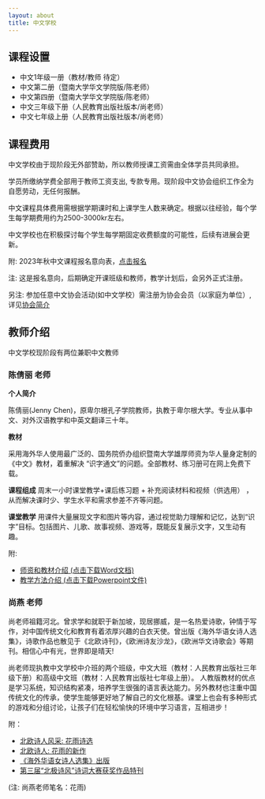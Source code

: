 ```yaml
---
layout: about
title: 中文学校
---
```


## 课程设置
* 中文1年级一册（教材/教师 待定）
* 中文第二册（暨南大学华文学院版/陈老师）
* 中文第四册（暨南大学华文学院版/陈老师）
* 中文三年级下册（人民教育出版社版本/尚老师）
* 中文七年级上册（人民教育出版社版本/尚老师）

## 课程费用
中文学校由于现阶段无外部赞助，所以教师授课工资需由全体学员共同承担。

学员所缴纳学费全部用于教师工资支出, 专款专用。现阶段中文协会组织工作全为自愿劳动，无任何报酬。

中文课程具体费用需根据学期课时和上课学生人数来确定。根据以往经验，每个学生每学期费用约为2500-3000kr左右。

中文学校也在积极探讨每个学生每学期固定收费额度的可能性，后续有进展会更新。

附: 2023年秋中文课程报名意向表，[点击报名](https://docs.google.com/forms/d/e/1FAIpQLSdzFhgE73t3ejOkgTQ0_GT4SWYj1MGd-Qkl70ck2E1Mn0dR9g/viewform)

注: 这是报名意向，后期确定开课班级和教师，教学计划后，会另外正式注册。

另注: 参加任意中文协会活动(如中文学校）需注册为协会会员（以家庭为单位）, 详见[协会简介](about.html)

## 教师介绍

中文学校现阶段有两位兼职中文教师

### 陈倩丽 老师

**个人简介**

陈倩丽(Jenny Chen)，原卑尔根孔子学院教师，执教于卑尔根大学。专业从事中文、对外汉语教学和中英文翻译三十年。

**教材**

采用海外华人使用最广泛的、国务院侨办组织暨南大学雄厚师资为华人量身定制的《中文》教材，着重解决 “识字通文”的问题。全部教材、练习册可在网上免费下载。

**课程组成**
周末一小时课堂教学+课后练习题 + 补充阅读材料和视频（供选用） ，从而解决课时少、学生水平和需求参差不齐等问题。

**课堂教学**
用课件大量展现文字和图片等内容，通过视觉助力理解和记忆，达到“识字”目标。包括图片、儿歌、故事视频、游戏等，既能反复展示文字，又生动有趣。

附: 

* [师资和教材介绍 (点击下载Word文档)](assets/files/intro-teacher-and-course.docx)
* [教学方法介绍 (点击下载Powerpoint文件)](assets/files/intro-chinese-course-bergen.pptx) 

### 尚燕 老师
尚老师祖籍河北。曾求学和就职于新加坡，现居挪威，是一名热爱诗歌，钟情于写作，对中国传统文化和教育有着浓厚兴趣的白衣天使。曾出版《海外华语女诗人选集》，诗歌作品也散见于《北欧诗刊》，《欧洲诗友沙龙》，《欧洲华文诗歌会》等期刊。相信心中有光，世界即是晴天!

尚老师现执教中文学校中介班的两个班级，中文大班（教材：人民教育出版社三年级下册）和高级中文班（教材：人民教育出版社七年级上册）。 人教版教材的优点是学习系统，知识结构紧凑，培养学生很强的语言表达能力。另外教材也注重中国传统文化的传承，使学生能够更好地了解自己的文化根基。课堂上也会有多种形式的游戏和分组讨论，让孩子们在轻松愉快的环境中学习语言，互相进步！

附：
* [北欧诗人风采: 花雨诗选](https://mp.weixin.qq.com/s/3_aBNpWBo1PJmWrdRpBSEQ)
* [北欧诗人: 花雨的新作](https://mp.weixin.qq.com/s/UWw0tsVNFC_9XRlk2Zintw)
* [《海外华语女诗人选集》出版](https://www.meipian.cn/41ne6cb9?share_depth=5&s_uid=66475108&share_to=group_singlemessage&first_share_to=singlemessage&first_share_uid=47625309)
* [第三届“北极诗风”诗词大赛获奖作品特刊](https://mp.weixin.qq.com/s/5fOC-_n84XEvmWWiXLNsxQ)

(注: 尚燕老师笔名：花雨)

